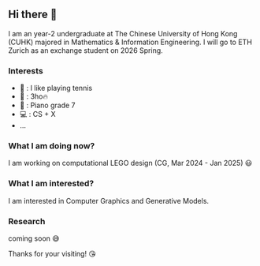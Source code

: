 ## Hi there 👋
I am an year-2 undergraduate at The Chinese University of Hong Kong (CUHK) majored in Mathematics & Information Engineering. I will go to ETH Zurich as an exchange student on 2026 Spring.

### Interests
- 🎾 : I like playing tennis
- 🎤 : 3ho🔥
- 🎹 : Piano grade 7
- 💻 : CS + X
- ...

### What I am doing now?
I am working on computational LEGO design (CG, Mar 2024 - Jan 2025) 😃

### What I am interested?
I am interested in Computer Graphics and Generative Models.

### Research
coming soon 😅

Thanks for your visiting! 😘
